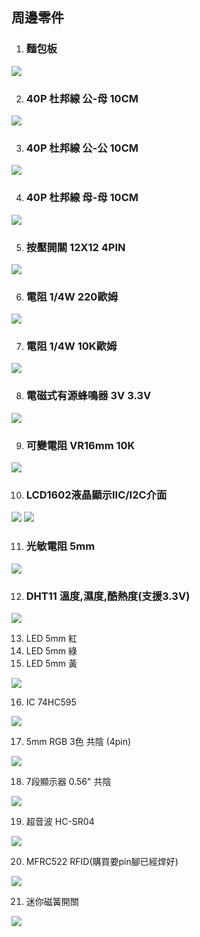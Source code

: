 ## 周邊零件
1. ### 麵包板
![](./images/M30328942_big.jpg)

2. ### 40P 杜邦線 公-母 10CM

![](./images/G3020050-A.jpg)

3. ### 40P 杜邦線 公-公 10CM

![](./images/21709399240680_519.jpg)

4. ### 40P 杜邦線 母-母 10CM

![](./images/G3020052-A.jpg) 

5. ### 按壓開關 12X12 4PIN

![](./images/pic1.jpeg)

6. ### 電阻 1/4W 220歐姆

![](./images/pic2.png)

7. ### 電阻 1/4W 10K歐姆

![](./images/pic3.png)

8. ### 電磁式有源蜂鳴器 3V 3.3V

![](./images/20151128150224546.jpeg)

9. ### 可變電阻 VR16mm 10K

![](./images/18526c1806.jpg)

10. ### LCD1602液晶顯示IIC/I2C介面

![](./images/800x.webp)
![](./images/800x2.webp)

11. ### 光敏電阻 5mm

![](./images/838219a.jpeg)

12. ### DHT11 溫度,濕度,酷熱度(支援3.3V)
 
![](./images/dht11.png)

13. LED 5mm 紅
14. LED 5mm 綠
15. LED 5mm 黃

![](./images/LED5MM.png)

16. IC 74HC595

![](./images/21904711438145_860.jpg)



17. 5mm RGB 3色 共陰 (4pin)

![](./images/51IbcXWFeSL.jpg)

18. 7段顯示器 0.56" 共陰

![](./images/0d58.jpg)

19. 超音波 HC-SR04

![](./images/22015433394983_413.jpg)

20. MFRC522 RFID(購買要pin腳已經焊好)

![](./images/abce85.jpg)

21. 迷你磁簧開關

![](./images/6xf4x0500x0500-m.jpg)
